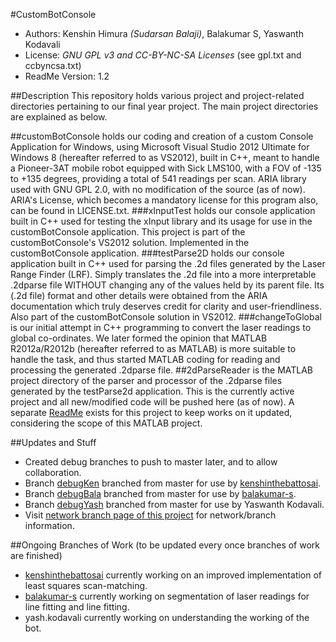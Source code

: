 #CustomBotConsole
* Authors: Kenshin Himura *(Sudarsan Balaji)*, Balakumar S, Yaswanth Kodavali
* License: *GNU GPL v3 and CC-BY-NC-SA Licenses* (see gpl.txt and ccbyncsa.txt)
* ReadMe Version: 1.2

##Description
This repository holds various project and project-related directories pertaining to our final year project. The main project directories are explained as below.

##customBotConsole
holds our coding and creation of a custom Console Application for Windows, using Microsoft Visual Studio 2012 Ultimate for Windows 8 (hereafter referred to as VS2012), built in C++, meant to handle a Pioneer-3AT mobile robot equipped with Sick LMS100, with a FOV of -135 to +135 degrees, providing a total of 541 readings per scan. ARIA library used with GNU GPL 2.0, with no modification of the source (as of now). ARIA's License, which becomes a mandatory license for this program also, can be found in LICENSE.txt.
###xInputTest
holds our console application built in C++ used for testing the xInput library and its usage for use in the customBotConsole application. This project is part of the customBotConsole's VS2012 solution. Implemented in the customBotConsole application.
###testParse2D
holds our console application built in C++ used for parsing the .2d files generated by the Laser Range Finder (LRF). Simply translates the .2d file into a more interpretable .2dparse file WITHOUT changing any of the values held by its parent file. Its (.2d file) format and other details were obtained from the ARIA documentation which truly deserves credit for clarity and user-friendliness. Also part of the customBotConsole solution in VS2012.
###changeToGlobal
is our initial attempt in C++ programming to convert the laser readings to global co-ordinates. We later formed the opinion that MATLAB R2012a/R2012b (hereafter referred to as MATLAB) is more suitable to handle the task, and thus started MATLAB coding for reading and processing the generated .2dparse file.
##2dParseReader
is the MATLAB project directory of the parser and processor of the .2dparse files generated by the testParse2d application. This is the currently active project and all new/modified code will be pushed here (as of now). A separate [ReadMe](https://github.com/kenshinthebattosai/customBotConsole/blob/master/2dParseReader/ReadMe.md) exists for this project to keep works on it updated, considering the scope of this MATLAB project.

##Updates and Stuff
* Created debug branches to push to master later, and to allow collaboration.
* Branch [debugKen](http://www.github.com/kenshinthebattosai/customBotConsole/tree/debugKen) branched from master for use by [kenshinthebattosai](http://www.github.com/kenshinthebattosai).
* Branch [debugBala](http://www.github.com/kenshinthebattosai/customBotConsole/tree/debugBala) branched from master for use by [balakumar-s](http://www.github.com/balakumar-s).
* Branch [debugYash](http://www.github.com/kenshinthebattosai/customBotConsole/tree/debugYash) branched from master for use by Yaswanth Kodavali.
* Visit [network branch page of this project](http://www.github.com/kenshinthebattosai/customBotConsole/network) for network/branch information.

##Ongoing Branches of Work
(to be updated every once branches of work are finished)
* [kenshinthebattosai](http://www.github.com/kenshinthebattosai) currently working on an improved implementation of least squares scan-matching.
* [balakumar-s](http://www.github.com/balakumar-s) currently working on segmentation of laser readings for line fitting and line fitting.
* yash.kodavali currently working on understanding the working of the bot.